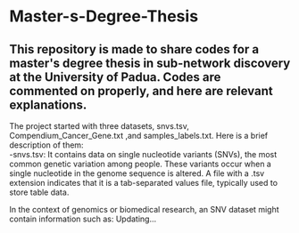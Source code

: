 # Master-s-Degree-Thesis
This repository is made to share codes for a master's degree thesis in sub-network discovery at the University of Padua.
Codes are commented on properly, and here are relevant explanations.
---------------------------------------------------------------------------------------------------------------------------------------------
The project started with three datasets, snvs.tsv, Compendium_Cancer_Gene.txt ,and samples_labels.txt. Here is a brief description of them:\
-snvs.tsv: It contains data on single nucleotide variants (SNVs), the most common genetic variation among people. These variants occur when a single nucleotide in the genome sequence is altered. A file with a .tsv extension indicates that it is a tab-separated values file, typically used to store table data.

In the context of genomics or biomedical research, an SNV dataset might contain information such as:
Updating...
